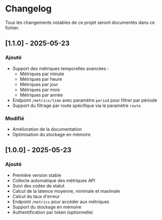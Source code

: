 # Changelog

Tous les changements notables de ce projet seront documentés dans ce fichier.

## [1.1.0] - 2025-05-23

### Ajouté
- Support des métriques temporelles avancées :
  - Métriques par minute
  - Métriques par heure
  - Métriques par jour
  - Métriques par mois
  - Métriques par année
- Endpoint `/metrics/time` avec paramètre `period` pour filtrer par période
- Support du filtrage par route spécifique via le paramètre `route`

### Modifié
- Amélioration de la documentation
- Optimisation du stockage en mémoire

## [1.0.0] - 2025-05-23

### Ajouté
- Première version stable
- Collecte automatique des métriques API
- Suivi des codes de statut
- Calcul de la latence moyenne, minimale et maximale
- Calcul du taux d'erreur
- Endpoint `/metrics` pour accéder aux métriques
- Support du stockage en mémoire
- Authentification par token (optionnelle) 